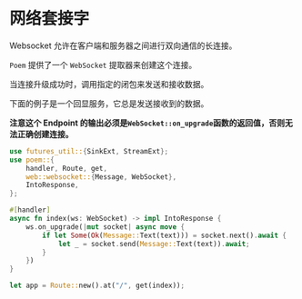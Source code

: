# 网络套接字

Websocket 允许在客户端和服务器之间进行双向通信的长连接。

`Poem` 提供了一个 `WebSocket` 提取器来创建这个连接。

当连接升级成功时，调用指定的闭包来发送和接收数据。

下面的例子是一个回显服务，它总是发送接收到的数据。

**注意这个 Endpoint 的输出必须是`WebSocket::on_upgrade`函数的返回值，否则无法正确创建连接。**

```rust
use futures_util::{SinkExt, StreamExt};
use poem::{
    handler, Route, get,
    web::websocket::{Message, WebSocket},
    IntoResponse,
};

#[handler]
async fn index(ws: WebSocket) -> impl IntoResponse {
    ws.on_upgrade(|mut socket| async move {
        if let Some(Ok(Message::Text(text))) = socket.next().await {
            let _ = socket.send(Message::Text(text)).await;
        }
    })
}

let app = Route::new().at("/", get(index));
```